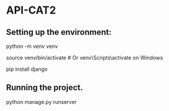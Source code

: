 # API-CAT2
## Setting up the environment:
python -m venv venv

source venv/bin/activate  # Or venv\Scripts\activate on Windows

pip install django

## Running the project.
python manage.py runserver
